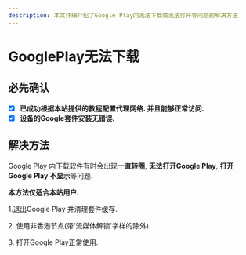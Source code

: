 ```yaml
---
description: 本文详细介绍了Google Play内无法下载或无法打开等问题的解决方法
---
```


# GooglePlay无法下载

## 必先确认

* [x] **已成功根据本站提供的教程配置代理网络. 并且能够正常访问.**
* [x] **设备的Google套件安装无错误.**

## 解决方法

Google Play 内下载软件有时会出现**一直转圈**, **无法打开Google Play**, **打开Google Play 不显示**等问题.

**本方法仅适合本站用户.**

1.退出Google Play 并清理套件缓存.

2\. 使用非香港节点(带'流媒体解锁'字样的除外).

3\. 打开Google Play正常使用.
